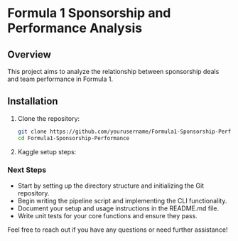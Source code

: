 # Formula 1 Sponsorship and Performance Analysis

## Overview
This project aims to analyze the relationship between sponsorship deals and team performance in Formula 1.

## Installation
1. Clone the repository:
   ```bash
   git clone https://github.com/yourusername/Formula1-Sponsorship-Performance.git
   cd Formula1-Sponsorship-Performance
   ```


2. Kaggle setup steps:


### Next Steps
- Start by setting up the directory structure and initializing the Git repository.
- Begin writing the pipeline script and implementing the CLI functionality.
- Document your setup and usage instructions in the README.md file.
- Write unit tests for your core functions and ensure they pass.

Feel free to reach out if you have any questions or need further assistance!